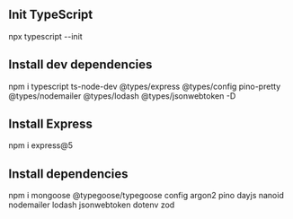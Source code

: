 ## Init TypeScript

npx typescript --init

## Install dev dependencies

npm i typescript ts-node-dev @types/express @types/config pino-pretty @types/nodemailer @types/lodash @types/jsonwebtoken -D

## Install Express

npm i express@5

## Install dependencies

npm i mongoose @typegoose/typegoose config argon2 pino dayjs nanoid nodemailer lodash jsonwebtoken dotenv zod
